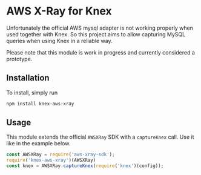 # AWS X-Ray for Knex

Unfortunately the official AWS mysql adapter is not working properly when used together with Knex.
So this project aims to allow capturing MySQL queries when using Knex in a reliable way.

Please note that this module is work in progress and currently considered a prototype.

## Installation

To install, simply run

```bash
npm install knex-aws-xray
```

## Usage

This module extends the official `AWSXRay` SDK with a `captureKnex` call. Use it like in the example below.

```js
const AWSXRay = require('aws-xray-sdk');
require('knex-aws-xray')(AWSXRay)
const knex = AWSXRay.captureKnex(require('knex')(config));
```
